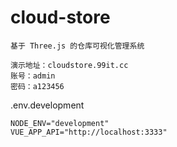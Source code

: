 # cloud-store

``` 
基于 Three.js 的仓库可视化管理系统
```

``` 
演示地址：cloudstore.99it.cc
账号：admin
密码：a123456
```

.env.development
```
NODE_ENV="development"
VUE_APP_API="http://localhost:3333"
```
